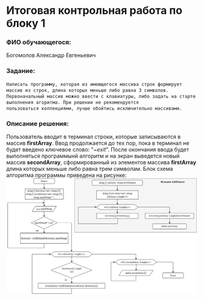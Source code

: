 # Итоговая контрольная работа по блоку 1 #
### ФИО обучающегося: 
Богомолов Александр Евгеньевич
### Задание:
    Написать программу, которая из имеющегося массива строк формирует массив из строк, длина которых меньше либо равна 3 символов.
    Первоначальный массив можно ввести с клавиатуры, либо задать на старте выполнения агоритма. При решении не рекомендуется
    пользоваться коллекциями, лучше обойтись исключительно массивами.
### Описание решения:
Пользователь вводит в терминал строки, которые записываются в массив **firstArray**. Ввод продолжается до тех пор, пока в терминал не будет введено ключевое слово: "*~exit*". После окончания ввода будет выполняться программынй алгоритм и на экран выведется новый массив **secondArray**, сформированный из элементов массива **firstArray** длина которых меньше либо равна трем символам. Блок схема алгоритма программы приведена на рисунке:
 ![Блок-схема алгоритма](Блок-схема.png)